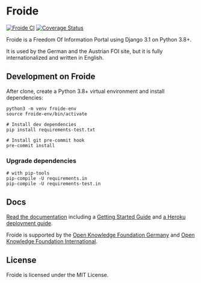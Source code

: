 # Froide

[![Froide CI](https://github.com/okfde/froide/workflows/Froide%20CI/badge.svg)](https://github.com/okfde/froide/actions?query=workflow%3A%22Froide+CI%22) [![Coverage Status](https://coveralls.io/repos/github/okfde/froide/badge.svg?branch=main)](https://coveralls.io/r/okfde/froide?branch=main)


Froide is a Freedom Of Information Portal using Django 3.1 on Python 3.8+.

It is used by the German and the Austrian FOI site, but it is fully
internationalized and written in English.

## Development on Froide

After clone, create a Python 3.8+ virtual environment and install dependencies:

```
python3 -m venv froide-env
source froide-env/bin/activate

# Install dev dependencies
pip install requirements-test.txt

# Install git pre-commit hook
pre-commit install
```

### Upgrade dependencies

```
# with pip-tools
pip-compile -U requirements.in
pip-compile -U requirements-test.in
```


## Docs

[Read the documentation](http://froide.readthedocs.org/en/latest/) including a [Getting Started Guide](http://froide.readthedocs.org/en/latest/gettingstarted/) and [a Heroku deployment guide](http://froide.readthedocs.org/en/latest/herokudeployment/).

Froide is supported by the [Open Knowledge Foundation Germany](http://www.okfn.de/) and [Open Knowledge Foundation International](http://okfn.org/).


## License

Froide is licensed under the MIT License.
